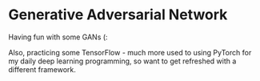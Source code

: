 # Generative Adversarial Network
Having fun with some GANs (:

Also, practicing some TensorFlow - much more used to using PyTorch for my daily deep learning programming, so want to get refreshed with a different framework.
